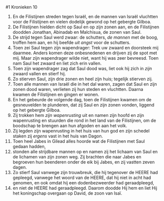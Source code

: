 #1 Kronieken 10
1. En de Filistijnen streden tegen Israël, en de mannen van Israël vluchtten voor de Filistijnen en vielen dodelijk gewond op het gebergte Gilboa.
2. De Filistijnen hielden dicht op Saul en op zijn zonen aan, en de Filistijnen doodden Jonathan, Abinadab en Malchisua, de zonen van Saul.
3. De strijd tegen Saul werd zwaar: de schutters, *de mannen* met de boog, troffen hem aan, en hij beefde *uit angst* voor de schutters.
4. Toen zei Saul tegen zijn wapendrager: Trek uw zwaard en doorsteek mij daarmee. Anders komen deze onbesnedenen en drijven zij de spot met mij. Maar zijn wapendrager wilde niet, want hij was zeer bevreesd. Toen nam Saul het zwaard en liet zich erin vallen.
5. Toen zijn wapendrager zag dat Saul dood was, liet ook hij zich in *zijn* zwaard vallen en stierf hij.
6. Zo stierven Saul, zijn drie zonen en heel zijn huis; tegelijk stierven zij.
7. Toen alle mannen van Israël die in het dal waren, zagen dat Saul en zijn zonen dood waren, verlieten zij hun steden en vluchtten. Daarna kwamen de Filistijnen en gingen er wonen.
8. En het gebeurde de volgende dag, toen de Filistijnen kwamen om de gesneuvelden te plunderen, dat zij Saul en zijn zonen vonden, liggend op het gebergte Gilboa.
9. Zij trokken hem *zijn wapenrusting* uit en namen zijn hoofd en zijn wapenrusting en stuurden die rond in het land van de Filistijnen, om de boodschap te brengen aan hun afgoden en aan het volk.
10. Zij legden zijn wapenrusting in het huis van hun god en zijn schedel staken zij *ergens* vast in het huis van Dagon.
11. Toen heel Jabes in Gilead alles hoorde wat de Filistijnen met Saul gedaan hadden,
12. stonden alle strijdbare mannen op en namen zij het lichaam van Saul en de lichamen van zijn zonen weg. Zij brachten die naar Jabes en begroeven hun beenderen onder de eik bij Jabes, en zij vastten zeven dagen.
13. Zo stierf Saul vanwege zijn trouwbreuk, die hij tegenover de HEERE had gepleegd, vanwege het woord van de HEERE, dat hij niet in acht had genomen, en ook omdat hij een dodenbezweerder had geraadpleegd,
14. en niet de HEERE had geraadpleegd. Daarom doodde Hij hem en liet Hij het koningschap overgaan op David, de zoon van Isaï.
